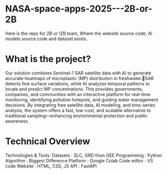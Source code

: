 # NASA-space-apps-2025---2B-or-2B

Here is the repo for 2B or !2B team, Where the website source code, AI models source code and dataset exists.

# What is the project?

Our solution combines Sentinel-1 SAR satellite data with AI to generate accurate heatmaps of microplastic (MP) distribution in freshwater.SAR detects fine surface variations, while AI analyzes temporal patterns to locate and predict MP concentrations.
This provides governments, companies, and communities with an interactive platform for real-time monitoring, identifying pollution hotspots, and guiding water management decisions.
By integrating free satellite data, AI modeling, and time-series analysis, the system offers a fast, low-cost, and scalable alternative to traditional sampling—enhancing environmental protection and public awareness.

# Technical Overview

Technologies & Tools: 
Datasets : SLC, GRD from GEE 
Programming : Python 
Algorithm : Biggest Difference
Platform : Google Colab 
Code editor : VS code 
Website : HTML, CSS, JS 
API : FastAPI 
